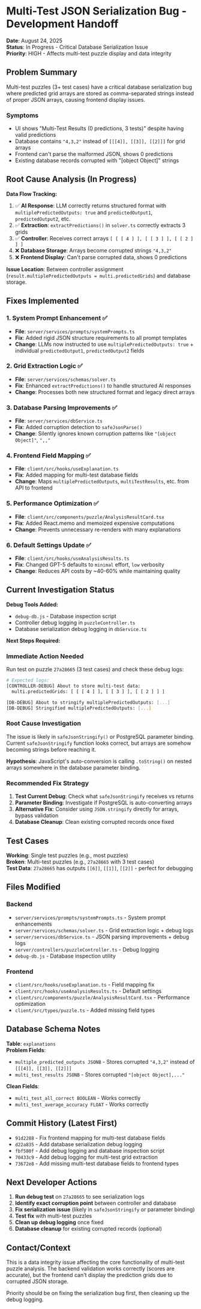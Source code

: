 # Multi-Test JSON Serialization Bug - Development Handoff

**Date**: August 24, 2025  
**Status**: In Progress - Critical Database Serialization Issue  
**Priority**: HIGH - Affects multi-test puzzle display and data integrity

## Problem Summary

Multi-test puzzles (3+ test cases) have a critical database serialization bug where predicted grid arrays are stored as comma-separated strings instead of proper JSON arrays, causing frontend display issues.

### Symptoms
- UI shows "Multi-Test Results (0 predictions, 3 tests)" despite having valid predictions
- Database contains `"4,3,2"` instead of `[[[4]], [[3]], [[2]]]` for grid arrays  
- Frontend can't parse the malformed JSON, shows 0 predictions
- Existing database records corrupted with "[object Object]" strings

## Root Cause Analysis (In Progress)

**Data Flow Tracking:**
1. ✅ **AI Response**: LLM correctly returns structured format with `multiplePredictedOutputs: true` and `predictedOutput1`, `predictedOutput2`, etc.
2. ✅ **Extraction**: `extractPredictions()` in `solver.ts` correctly extracts 3 grids
3. ✅ **Controller**: Receives correct arrays `[ [ [ 4 ] ], [ [ 3 ] ], [ [ 2 ] ] ]`  
4. ❌ **Database Storage**: Arrays become corrupted strings `"4,3,2"`
5. ❌ **Frontend Display**: Can't parse corrupted data, shows 0 predictions

**Issue Location**: Between controller assignment (`result.multiplePredictedOutputs = multi.predictedGrids`) and database storage.

## Fixes Implemented

### 1. System Prompt Enhancement ✅
- **File**: `server/services/prompts/systemPrompts.ts`
- **Fix**: Added rigid JSON structure requirements to all prompt templates
- **Change**: LLMs now instructed to use `multiplePredictedOutputs: true` + individual `predictedOutput1`, `predictedOutput2` fields

### 2. Grid Extraction Logic ✅  
- **File**: `server/services/schemas/solver.ts`
- **Fix**: Enhanced `extractPredictions()` to handle structured AI responses
- **Change**: Processes both new structured format and legacy direct arrays

### 3. Database Parsing Improvements ✅
- **File**: `server/services/dbService.ts`
- **Fix**: Added corruption detection to `safeJsonParse()`
- **Change**: Silently ignores known corruption patterns like `"[object Object]"`, `",,"`

### 4. Frontend Field Mapping ✅
- **File**: `client/src/hooks/useExplanation.ts`  
- **Fix**: Added mapping for multi-test database fields
- **Change**: Maps `multiplePredictedOutputs`, `multiTestResults`, etc. from API to frontend

### 5. Performance Optimization ✅
- **File**: `client/src/components/puzzle/AnalysisResultCard.tsx`
- **Fix**: Added React.memo and memoized expensive computations
- **Change**: Prevents unnecessary re-renders with many explanations

### 6. Default Settings Update ✅  
- **File**: `client/src/hooks/useAnalysisResults.ts`
- **Fix**: Changed GPT-5 defaults to `minimal` effort, `low` verbosity
- **Change**: Reduces API costs by ~40-60% while maintaining quality

## Current Investigation Status

**Debug Tools Added:**
- `debug-db.js` - Database inspection script
- Controller debug logging in `puzzleController.ts` 
- Database serialization debug logging in `dbService.ts`

**Next Steps Required:**

### Immediate Action Needed
Run test on puzzle `27a28665` (3 test cases) and check these debug logs:

```bash
# Expected logs:
[CONTROLLER-DEBUG] About to store multi-test data:
  multi.predictedGrids: [ [ [ 4 ] ], [ [ 3 ] ], [ [ 2 ] ] ]

[DB-DEBUG] About to stringify multiplePredictedOutputs: [...]
[DB-DEBUG] Stringified multiplePredictedOutputs: [...]
```

### Root Cause Investigation
The issue is likely in `safeJsonStringify()` or PostgreSQL parameter binding. Current `safeJsonStringify` function looks correct, but arrays are somehow becoming strings before reaching it.

**Hypothesis**: JavaScript's auto-conversion is calling `.toString()` on nested arrays somewhere in the database parameter binding.

### Recommended Fix Strategy
1. **Test Current Debug**: Check what `safeJsonStringify` receives vs returns
2. **Parameter Binding**: Investigate if PostgreSQL is auto-converting arrays  
3. **Alternative Fix**: Consider using `JSON.stringify` directly for arrays, bypass validation
4. **Database Cleanup**: Clean existing corrupted records once fixed

## Test Cases

**Working**: Single test puzzles (e.g., most puzzles)  
**Broken**: Multi-test puzzles (e.g., `27a28665` with 3 test cases)  
**Test Data**: `27a28665` has outputs `[[6]]`, `[[1]]`, `[[2]]` - perfect for debugging

## Files Modified

### Backend
- `server/services/prompts/systemPrompts.ts` - System prompt enhancements
- `server/services/schemas/solver.ts` - Grid extraction logic + debug logs
- `server/services/dbService.ts` - JSON parsing improvements + debug logs  
- `server/controllers/puzzleController.ts` - Debug logging
- `debug-db.js` - Database inspection utility

### Frontend  
- `client/src/hooks/useExplanation.ts` - Field mapping fix
- `client/src/hooks/useAnalysisResults.ts` - Default settings
- `client/src/components/puzzle/AnalysisResultCard.tsx` - Performance optimization
- `client/src/types/puzzle.ts` - Added missing field types

## Database Schema Notes

**Table**: `explanations`  
**Problem Fields**:  
- `multiple_predicted_outputs JSONB` - Stores corrupted `"4,3,2"` instead of `[[[4]], [[3]], [[2]]]`
- `multi_test_results JSONB` - Stores corrupted `"[object Object],..."` 

**Clean Fields**:
- `multi_test_all_correct BOOLEAN` - Works correctly
- `multi_test_average_accuracy FLOAT` - Works correctly

## Commit History (Latest First)

- `91d2288` - Fix frontend mapping for multi-test database fields
- `d22a835` - Add database serialization debug logging  
- `fbf580f` - Add debug logging and database inspection script
- `70433c9` - Add debug logging for multi-test grid extraction
- `73672e8` - Add missing multi-test database fields to frontend types

## Next Developer Actions

1. **Run debug test** on `27a28665` to see serialization logs
2. **Identify exact corruption point** between controller and database  
3. **Fix serialization issue** (likely in `safeJsonStringify` or parameter binding)
4. **Test fix** with multi-test puzzles
5. **Clean up debug logging** once fixed
6. **Database cleanup** for existing corrupted records (optional)

## Contact/Context

This is a data integrity issue affecting the core functionality of multi-test puzzle analysis. The backend validation works correctly (scores are accurate), but the frontend can't display the prediction grids due to corrupted JSON storage.

Priority should be on fixing the serialization bug first, then cleaning up the debug logging.